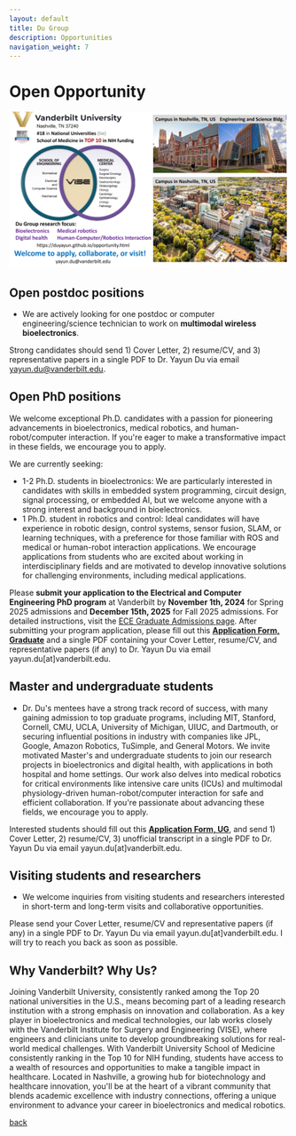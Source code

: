 ```yaml
---
layout: default
title: Du Group
description: Opportunities
navigation_weight: 7
---
```


# Open Opportunity
![openning](vanderbilt_ad.jpg) 


## Open postdoc positions
* We are actively looking for one postdoc or computer engineering/science technician to work on **multimodal wireless bioelectronics**. 

Strong candidates should send 1) Cover Letter, 2) resume/CV, and 3) representative papers in a single PDF to Dr. Yayun Du via email yayun.du@vanderbilt.edu. 

## Open PhD positions
We welcome exceptional Ph.D. candidates with a passion for pioneering advancements in bioelectronics, medical robotics, and human-robot/computer interaction. If you're eager to make a transformative impact in these fields, we encourage you to apply.

We are currently seeking:

* 1-2 Ph.D. students in bioelectronics: We are particularly interested in candidates with skills in embedded system programming, circuit design, signal processing, or embedded AI, but we welcome anyone with a strong interest and background in bioelectronics.
* 1 Ph.D. student in robotics and control: Ideal candidates will have experience in robotic design, control systems, sensor fusion, SLAM, or learning techniques, with a preference for those familiar with ROS and medical or human-robot interaction applications.
We encourage applications from students who are excited about working in interdisciplinary fields and are motivated to develop innovative solutions for challenging environments, including medical applications.

Please **submit your application to the Electrical and Computer Engineering PhD program** at Vanderbilt by **November 1th, 2024** for Spring 2025 admissions and **December 15th, 2025** for Fall 2025 admissions. For detailed instructions, visit the [ECE Graduate Admissions page](https://engineering.vanderbilt.edu/departments/electrical-computer-engineering/graduate-programs/). After submitting your program application, please fill out this [**Application Form, Graduate**](https://docs.google.com/forms/d/e/1FAIpQLSe2R8mHHPZ7_6N7D8787DcqJr44bk4RXI-nqb5jpJEmQChdRg/viewform?vc=0&c=0&w=1&flr=0) and a single PDF containing your Cover Letter, resume/CV, and representative papers (if any) to Dr. Yayun Du via email yayun.du[at]vanderbilt.edu. 

## Master and undergraduate students
* Dr. Du's mentees have a strong track record of success, with many gaining admission to top graduate programs, including MIT, Stanford, Cornell, CMU, UCLA, University of Michigan, UIUC, and Dartmouth, or securing influential positions in industry with companies like JPL, Google, Amazon Robotics, TuSimple, and General Motors. We invite motivated Master's and undergraduate students to join our research projects in bioelectronics and digital health, with applications in both hospital and home settings. Our work also delves into medical robotics for critical environments like intensive care units (ICUs) and multimodal physiology-driven human-robot/computer interaction for safe and efficient collaboration. If you're passionate about advancing these fields, we encourage you to apply.

Interested students should fill out this [**Application Form, UG**](https://docs.google.com/forms/d/e/1FAIpQLScnE5Xv6dM9p-uiq6Hs6dHbGOrvCP1M-TB0nSdVcg6Z8wF-kA/viewform), and send 1) Cover Letter, 2) resume/CV, 3) unofficial transcript in a single PDF to Dr. Yayun Du via email yayun.du[at]vanderbilt.edu. 


## Visiting students and researchers
* We welcome inquiries from visiting students and researchers interested in short-term and long-term visits and collaborative opportunities. 

Please send your Cover Letter, resume/CV and representative papers (if any) in a single PDF to Dr. Yayun Du via email yayun.du[at]vanderbilt.edu. I will try to reach you back as soon as possible.

## Why Vanderbilt? Why Us?
Joining Vanderbilt University, consistently ranked among the Top 20 national universities in the U.S., means becoming part of a leading research institution with a strong emphasis on innovation and collaboration. As a key player in bioelectronics and medical technologies, our lab works closely with the Vanderbilt Institute for Surgery and Engineering (VISE), where engineers and clinicians unite to develop groundbreaking solutions for real-world medical challenges. With Vanderbilt University School of Medicine consistently ranking in the Top 10 for NIH funding, students have access to a wealth of resources and opportunities to make a tangible impact in healthcare. Located in Nashville, a growing hub for biotechnology and healthcare innovation, you'll be at the heart of a vibrant community that blends academic excellence with industry connections, offering a unique environment to advance your career in bioelectronics and medical robotics.

[back](./)
